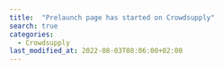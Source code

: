 ```yaml
---
title:  "Prelaunch page has started on Crowdsupply"
search: true
categories: 
  - Crowdsupply
last_modified_at: 2022-08-03T08:06:00+02:00
---
```

